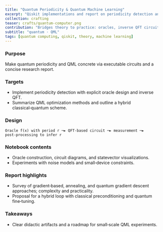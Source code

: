 ```yaml
---
title: "Quantum Periodicity & Quantum Machine Learning"
excerpt: "Qiskit implementations and report on periodicity detection and QML.<br/><img src='/images/crafts/particule.png'>"
collection: crafting
teaser: crafts/quantum-computer.png
contribution: "Bridges theory to practice: oracles, inverse QFT circuits, and a QML survey with hybrid proposals."
subtitle: "quantum · QML"
tags: [quantum computing, qiskit, theory, machine learning]
---
```


### Purpose
Make quantum periodicity and QML concrete via executable circuits and a concise research report.

### Targets
- Implement periodicity detection with explicit oracle design and inverse QFT.
- Summarize QML optimization methods and outline a hybrid classical‑quantum scheme.

### Design
```text
Oracle f(x) with period r ─► QFT-based circuit ─► measurement ─► post‑processing to infer r
```

### Notebook contents
- Oracle construction, circuit diagrams, and statevector visualizations.
- Experiments with noise models and small‑device constraints.

### Report highlights
- Survey of gradient‑based, annealing, and quantum gradient descent approaches; complexity and practicality.
- Proposal for a hybrid loop with classical preconditioning and quantum fine‑tuning.

### Takeaways
- Clear didactic artifacts and a roadmap for small‑scale QML experiments.
